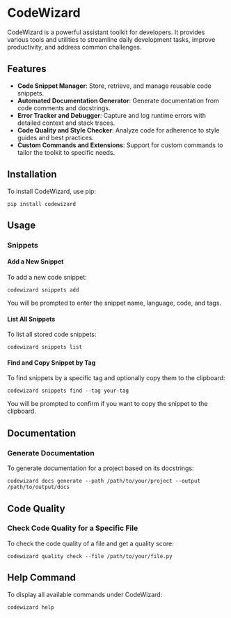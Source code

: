 # CodeWizard

CodeWizard is a powerful assistant toolkit for developers. It provides various tools and utilities to streamline daily development tasks, improve productivity, and address common challenges.

## Features

- **Code Snippet Manager**: Store, retrieve, and manage reusable code snippets.
- **Automated Documentation Generator**: Generate documentation from code comments and docstrings.
- **Error Tracker and Debugger**: Capture and log runtime errors with detailed context and stack traces.
- **Code Quality and Style Checker**: Analyze code for adherence to style guides and best practices.
- **Custom Commands and Extensions**: Support for custom commands to tailor the toolkit to specific needs.

## Installation

To install CodeWizard, use pip:

```
pip install codewizard
```

## Usage

### Snippets

#### Add a New Snippet
To add a new code snippet:
```
codewizard snippets add
```

You will be prompted to enter the snippet name, language, code, and tags.


#### List All Snippets

To list all stored code snippets:
```
codewizard snippets list
```

#### Find and Copy Snippet by Tag

To find snippets by a specific tag and optionally copy them to the clipboard:
```
codewizard snippets find --tag your-tag
```

You will be prompted to confirm if you want to copy the snippet to the clipboard.

## Documentation

### Generate Documentation

To generate documentation for a project based on its docstrings:
```
codewizard docs generate --path /path/to/your/project --output /path/to/output/docs
```

## Code Quality

### Check Code Quality for a Specific File

To check the code quality of a file and get a quality score:
```
codewizard quality check --file /path/to/your/file.py
```

## Help Command

To display all available commands under CodeWizard:
```
codewizard help
```